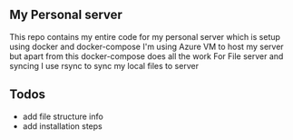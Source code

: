 ## My Personal server 

This repo contains my entire code for my personal server which is setup using docker and docker-compose 
I'm using Azure VM to host my server but apart from this docker-compose does all the work
For File server and syncing I use rsync to sync my local files to server

## Todos
- add file structure info
- add installation steps